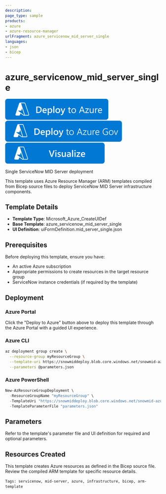 ```yaml
---
description: 
page_type: sample
products:
- azure
- azure-resource-manager
urlFragment: azure_servicenow_mid_server_single
languages:
- json
- bicep
---
```

# azure_servicenow_mid_server_single

[![Deploy To Azure](https://raw.githubusercontent.com/Azure/azure-quickstart-templates/master/1-CONTRIBUTION-GUIDE/images/deploytoazure.svg?sanitize=true)](https://portal.azure.com/#view/Microsoft_Azure_CreateUIDef/CustomDeploymentBlade/uri/https%3a%2f%2fsnowmiddeploy.blob.core.windows.net%2fsnowmid-azure-templates%2fazure_servicenow_mid_server_single%2fmainTemplate.json/uiFormDefinitionUri/https%3a%2f%2fsnowmiddeploy.blob.core.windows.net%2fsnowmid-azure-templates%2fazure_servicenow_mid_server_single%2fcreateUiDefinition.json)
[![Deploy To Azure Gov](https://raw.githubusercontent.com/Azure/azure-quickstart-templates/master/1-CONTRIBUTION-GUIDE/images/deploytoazuregov.svg?sanitize=true)](https://portal.azure.us/#view/Microsoft_Azure_CreateUIDef/CustomDeploymentBlade/uri/https%3a%2f%2fsnowmiddeploy.blob.core.windows.net%2fsnowmid-azure-templates%2fazure_servicenow_mid_server_single%2fmainTemplate.json/uiFormDefinitionUri/https%3a%2f%2fsnowmiddeploy.blob.core.windows.net%2fsnowmid-azure-templates%2fazure_servicenow_mid_server_single%2fcreateUiDefinition.json)
[![Visualize](https://raw.githubusercontent.com/Azure/azure-quickstart-templates/master/1-CONTRIBUTION-GUIDE/images/visualizebutton.svg?sanitize=true)](http://armviz.io/#/?load=https%3a%2f%2fsnowmiddeploy.blob.core.windows.net%2fsnowmid-azure-templates%2fazure_servicenow_mid_server_single%2fmainTemplate.json)

Single ServiceNow MID Server deployment

This template uses Azure Resource Manager (ARM) templates compiled from Bicep source files to deploy ServiceNow MID Server infrastructure components.

## Template Details

- **Template Type**: Microsoft_Azure_CreateUIDef
- **Base Template**: azure_servicenow_mid_server_single
- **UI Definition**: uiFormDefinition.mid_server_single.json

## Prerequisites

Before deploying this template, ensure you have:

- An active Azure subscription
- Appropriate permissions to create resources in the target resource group
- ServiceNow instance credentials (if required by the template)

## Deployment

### Azure Portal

Click the "Deploy to Azure" button above to deploy this template through the Azure Portal with a guided UI experience.

### Azure CLI

```bash
az deployment group create \
  --resource-group myResourceGroup \
  --template-uri https://snowmiddeploy.blob.core.windows.net/snowmid-azure-templates/azure_servicenow_mid_server_single/mainTemplate.json \
  --parameters @parameters.json
```

### Azure PowerShell

```powershell
New-AzResourceGroupDeployment \
  -ResourceGroupName "myResourceGroup" \
  -TemplateUri "https://snowmiddeploy.blob.core.windows.net/snowmid-azure-templates/azure_servicenow_mid_server_single/mainTemplate.json" \
  -TemplateParameterFile "parameters.json"
```

## Parameters

Refer to the template's parameter file and UI definition for required and optional parameters.

## Resources Created

This template creates Azure resources as defined in the Bicep source file. Review the compiled ARM template for specific resource details.

`Tags: servicenow, mid-server, azure, infrastructure, bicep, arm-template`
